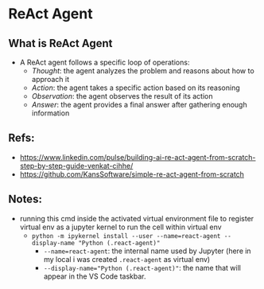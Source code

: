 # ReAct Agent
## What is ReAct Agent
- A ReAct agent follows a specific loop of operations:
    - *Thought*: the agent analyzes the problem and reasons about how to approach it
    - *Action*: the agent takes a specific action based on its reasoning
    - *Observation*: the agent observes the result of its action
    - *Answer*: the agent provides a final answer after gathering enough information

## Refs:
- https://www.linkedin.com/pulse/building-ai-re-act-agent-from-scratch-step-by-step-guide-venkat-cihhe/
- https://github.com/KansSoftware/simple-re-act-agent-from-scratch

## Notes:
- running this cmd inside the activated virtual environment file to register virtual env as a jupyter kernel to run the cell within virtual env
    - `python -m ipykernel install --user --name=react-agent --display-name "Python (.react-agent)"`
        - `--name=react-agent`: the internal name used by Jupyter (here in my local i was created `.react-agent` as virtual env)
        - `--display-name="Python (.react-agent)"`: the name that will appear in the VS Code taskbar.
